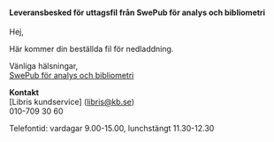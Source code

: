 #### Leveransbesked för uttagsfil från SwePub för analys och bibliometri

Hej,

Här kommer din beställda fil för nedladdning.

Vänliga hälsningar,  
[SwePub för analys och bibliometri](http://spf.libris.kb.se/bibliometriker)  

**Kontakt**  
[Libris kundservice] (libris@kb.se)  
010-709 30 60    

Telefontid: vardagar 9.00-15.00, lunchstängt 11.30-12.30  
